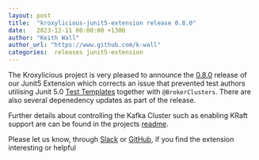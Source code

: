 ```yaml
---
layout: post
title:  "kroxylicious-junit5-extension release 0.8.0"
date:   2023-12-11 00:00:00 +1300
author: "Keith Wall"
author_url: "https://www.github.com/k-wall"
categories:  releases junit5-extension
---
```


The Kroxylicious project is very pleased to announce the [0.8.0](https://github.com/kroxylicious/kroxylicious-junit5-extension/releases/tag/v0.8.0) release of our Junit5 Extension which corrects an issue that prevented test authors utilising Junit 5.0 [Test Templates](https://junit.org/junit5/docs/current/user-guide/#writing-tests-test-templates) together with `@BrokerClusters`.   There are also several depenedency updates as part of the release.

Further details about controlling the Kafka Cluster such as enabling KRaft support are can be found in the projects [readme](https://github.com/kroxylicious/kroxylicious-junit5-extension).

Please let us know, through [Slack](https://kroxylicious.slack.com) or [GitHub](https://github.com/kroxylicious/kroxylicious-junit5-extension/issues), if you find the extension interesting or helpful  
